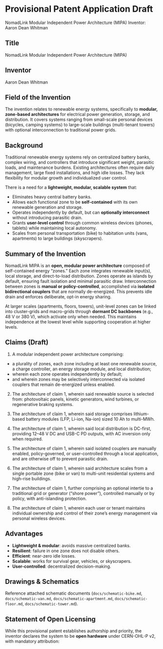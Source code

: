 # Provisional Patent Application Draft
NomadLink Modular Independent Power Architecture (MIPA)
Inventor: Aaron Dean Whitman


## Title
NomadLink Modular Independent Power Architecture (MIPA)


## Inventor
Aaron Dean Whitman


## Field of the Invention
The invention relates to renewable energy systems, specifically to **modular, zone-based architectures** for electrical power generation, storage, and distribution. It covers systems ranging from small-scale personal devices (bicycles, camping systems) to large-scale buildings (multi-tenant towers) with optional interconnection to traditional power grids.


## Background
Traditional renewable energy systems rely on centralized battery banks, complex wiring, and controllers that introduce significant weight, parasitic loads, and maintenance burdens. Existing architectures often require daily management, large fixed installations, and high idle losses. They lack flexibility for modular growth and individualized user control.


There is a need for a **lightweight, modular, scalable system** that:
- Eliminates heavy central battery banks.
- Allows each functional zone to be **self-contained** with its own renewable generation and storage.
- Operates independently by default, but can **optionally interconnect** without introducing parasitic drain.
- Grants **user-level control** through common wireless devices (phones, tablets) while maintaining local autonomy.
- Scales from personal transportation (bike) to habitation units (vans, apartments) to large buildings (skyscrapers).


## Summary of the Invention
NomadLink MIPA is an **open, modular power architecture** composed of self-contained energy “zones.” Each zone integrates renewable input(s), local storage, and direct-to-load distribution. Zones operate as islands by default, ensuring fault isolation and minimal parasitic draw. Interconnection between zones is **manual or policy-controlled**, accomplished via **isolated bidirectional couplers** that are normally de-energized. This prevents idle drain and enforces deliberate, opt-in energy sharing.


At larger scales (apartments, floors, towers), unit-level zones can be linked into cluster-grids and macro-grids through **dormant DC backbones** (e.g., 48 V or 380 V), which activate only when needed. This maintains independence at the lowest level while supporting cooperation at higher levels.


## Claims (Draft)
1. A modular independent power architecture comprising:
- a plurality of zones, each zone including at least one renewable source, a charge controller, an energy storage module, and local distribution;
- wherein each zone operates independently by default;
- and wherein zones may be selectively interconnected via isolated couplers that remain de-energized unless enabled.


2. The architecture of claim 1, wherein said renewable source is selected from: photovoltaic panels, kinetic generators, wind turbines, or regenerative braking systems.


3. The architecture of claim 1, wherein said storage comprises lithium-based battery modules (LFP, Li-ion, Na-ion) sized 10 Ah to multi-MWh.


4. The architecture of claim 1, wherein said local distribution is DC-first, providing 12–48 V DC and USB-C PD outputs, with AC inversion only when required.


5. The architecture of claim 1, wherein said isolated couplers are manually enabled, policy-governed, or user-controlled through a local application, and are otherwise off to prevent parasitic drain.


6. The architecture of claim 1, wherein said architecture scales from a single portable zone (bike or van) to multi-unit residential systems and high-rise buildings.


7. The architecture of claim 1, further comprising an optional intertie to a traditional grid or generator (“shore power”), controlled manually or by policy, with anti-islanding protection.


8. The architecture of claim 1, wherein each user or tenant maintains individual ownership and control of their zone’s energy management via personal wireless devices.


## Advantages
- **Lightweight & modular**: avoids massive centralized banks.
- **Resilient**: failure in one zone does not disable others.
- **Efficient**: near-zero idle losses.
- **Scalable**: works for survival gear, vehicles, or skyscrapers.
- **User-controlled**: decentralized decision-making.


## Drawings & Schematics
Reference attached schematic documents (`docs/schematic-bike.md`, `docs/schematic-van.md`, `docs/schematic-apartment.md`, `docs/schematic-floor.md`, `docs/schematic-tower.md`).


## Statement of Open Licensing
While this provisional patent establishes authorship and priority, the inventor declares the system to be **open hardware** under CERN-OHL-P v2, with mandatory attribution:

